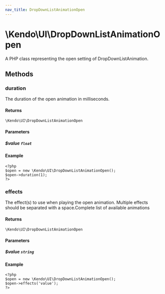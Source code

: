 ```yaml
---
nav_title: DropDownListAnimationOpen
---
```


# \Kendo\UI\DropDownListAnimationOpen

A PHP class representing the open setting of DropDownListAnimation.


## Methods

### duration
The duration of the open animation in milliseconds.

#### Returns
`\Kendo\UI\DropDownListAnimationOpen`

#### Parameters

##### $value `float`



#### Example 
    <?php
    $open = new \Kendo\UI\DropDownListAnimationOpen();
    $open->duration(1);
    ?>

### effects
The effect(s) to use when playing the open animation. Multiple effects should be separated with a space.Complete list of available animations

#### Returns
`\Kendo\UI\DropDownListAnimationOpen`

#### Parameters

##### $value `string`



#### Example 
    <?php
    $open = new \Kendo\UI\DropDownListAnimationOpen();
    $open->effects('value');
    ?>

